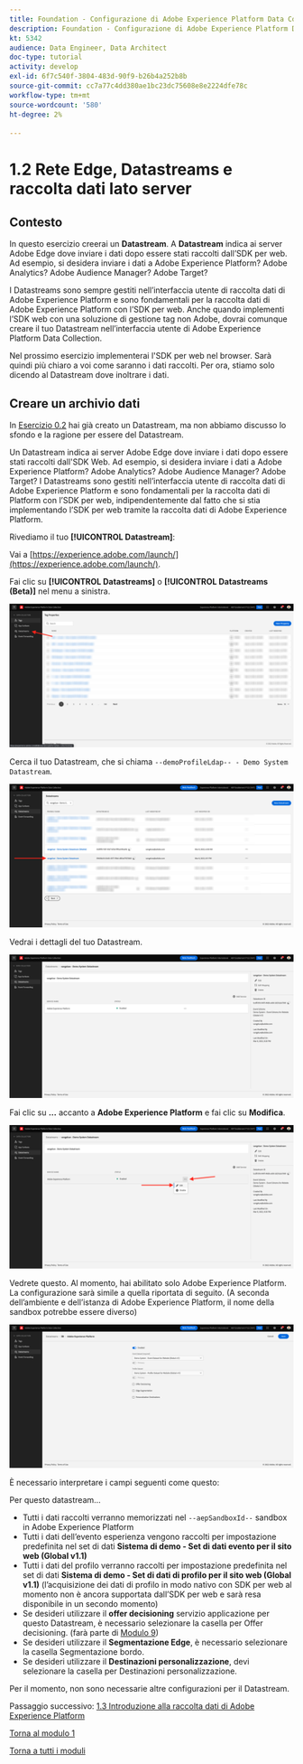 ```yaml
---
title: Foundation - Configurazione di Adobe Experience Platform Data Collection e dell'estensione Web SDK - Edge Network, Datastreams e Server Side Data Collection
description: Foundation - Configurazione di Adobe Experience Platform Data Collection e dell'estensione Web SDK - Edge Network, Datastreams e Server Side Data Collection
kt: 5342
audience: Data Engineer, Data Architect
doc-type: tutorial
activity: develop
exl-id: 6f7c540f-3804-483d-90f9-b26b4a252b8b
source-git-commit: cc7a77c4dd380ae1bc23dc75608e8e2224dfe78c
workflow-type: tm+mt
source-wordcount: '580'
ht-degree: 2%

---
```


# 1.2 Rete Edge, Datastreams e raccolta dati lato server

## Contesto

In questo esercizio creerai un **Datastream**. A **Datastream** indica ai server Adobe Edge dove inviare i dati dopo essere stati raccolti dall’SDK per web. Ad esempio, si desidera inviare i dati a Adobe Experience Platform? Adobe Analytics? Adobe Audience Manager? Adobe Target?

I Datastreams sono sempre gestiti nell’interfaccia utente di raccolta dati di Adobe Experience Platform e sono fondamentali per la raccolta dati di Adobe Experience Platform con l’SDK per web. Anche quando implementi l’SDK web con una soluzione di gestione tag non Adobe, dovrai comunque creare il tuo Datastream nell’interfaccia utente di Adobe Experience Platform Data Collection.

Nel prossimo esercizio implementerai l&#39;SDK per web nel browser. Sarà quindi più chiaro a voi come saranno i dati raccolti. Per ora, stiamo solo dicendo al Datastream dove inoltrare i dati.

## Creare un archivio dati

In [Esercizio 0.2](./../module0/ex2.md) hai già creato un Datastream, ma non abbiamo discusso lo sfondo e la ragione per essere del Datastream.

Un Datastream indica ai server Adobe Edge dove inviare i dati dopo essere stati raccolti dall&#39;SDK Web. Ad esempio, si desidera inviare i dati a Adobe Experience Platform? Adobe Analytics? Adobe Audience Manager? Adobe Target? I Datastreams sono gestiti nell’interfaccia utente di raccolta dati di Adobe Experience Platform e sono fondamentali per la raccolta dati di Platform con l’SDK per web, indipendentemente dal fatto che si stia implementando l’SDK per web tramite la raccolta dati di Adobe Experience Platform.

Rivediamo il tuo **[!UICONTROL Datastream]**:

Vai a [https://experience.adobe.com/launch/](https://experience.adobe.com/launch/).

Fai clic su **[!UICONTROL Datastreams]** o **[!UICONTROL Datastreams (Beta)]** nel menu a sinistra.

![Fai clic sull’icona Datastream nella navigazione a sinistra](./images/edgeconfig1.png)

Cerca il tuo Datastream, che si chiama `--demoProfileLdap-- - Demo System Datastream`.

![Assegna un nome al Datastream e salva](./images/edgeconfig2.png)

Vedrai i dettagli del tuo Datastream.

![Assegna un nome al Datastream e salva](./images/edgecfg1.png)

Fai clic su **...** accanto a **Adobe Experience Platform** e fai clic su **Modifica**.

![Assegna un nome al Datastream e salva](./images/edgecfg1a.png)

Vedrete questo. Al momento, hai abilitato solo Adobe Experience Platform. La configurazione sarà simile a quella riportata di seguito. (A seconda dell’ambiente e dell’istanza di Adobe Experience Platform, il nome della sandbox potrebbe essere diverso)

![Assegna un nome al Datastream e salva](./images/edgecfg2.png)

È necessario interpretare i campi seguenti come questo:

Per questo datastream...

- Tutti i dati raccolti verranno memorizzati nel `--aepSandboxId--` sandbox in Adobe Experience Platform
- Tutti i dati dell’evento esperienza vengono raccolti per impostazione predefinita nel set di dati **Sistema di demo - Set di dati evento per il sito web (Global v1.1)**
- Tutti i dati del profilo verranno raccolti per impostazione predefinita nel set di dati **Sistema di demo - Set di dati di profilo per il sito web (Global v1.1)** (l’acquisizione dei dati di profilo in modo nativo con SDK per web al momento non è ancora supportata dall’SDK per web e sarà resa disponibile in un secondo momento)
- Se desideri utilizzare il **offer decisioning** servizio applicazione per questo Datastream, è necessario selezionare la casella per Offer decisioning. (farà parte di [Modulo 9](./../module9/offer-decisioning.md))
- Se desideri utilizzare il **Segmentazione Edge**, è necessario selezionare la casella Segmentazione bordo.
- Se desideri utilizzare il **Destinazioni personalizzazione**, devi selezionare la casella per Destinazioni personalizzazione.

Per il momento, non sono necessarie altre configurazioni per il Datastream.

Passaggio successivo: [1.3 Introduzione alla raccolta dati di Adobe Experience Platform](./ex3.md)

[Torna al modulo 1](./data-ingestion-launch-web-sdk.md)

[Torna a tutti i moduli](./../../overview.md)
